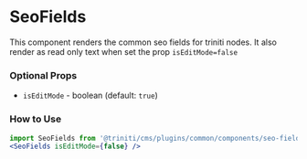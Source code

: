 # SeoFields
This component renders the common seo fields for triniti nodes.
It also render as read only text when set the prop `isEditMode=false`

### Optional Props
+ `isEditMode` - boolean (default: `true`)

### How to Use
```jsx harmony
import SeoFields from '@triniti/cms/plugins/common/components/seo-fields'
<SeoFields isEditMode={false} />
```
